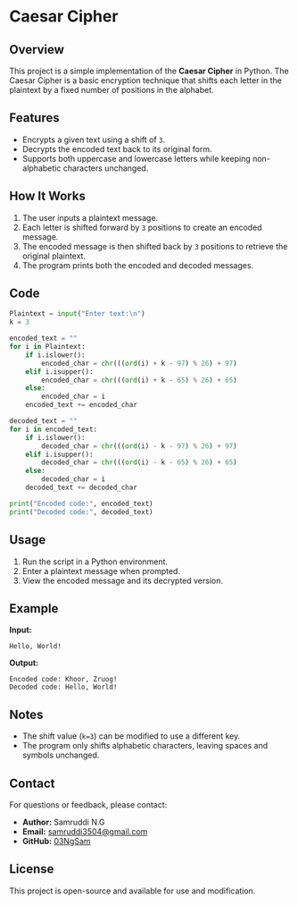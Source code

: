 # Caesar Cipher

## Overview
This project is a simple implementation of the **Caesar Cipher** in Python. The Caesar Cipher is a basic encryption technique that shifts each letter in the plaintext by a fixed number of positions in the alphabet.

## Features
- Encrypts a given text using a shift of `3`.
- Decrypts the encoded text back to its original form.
- Supports both uppercase and lowercase letters while keeping non-alphabetic characters unchanged.

## How It Works
1. The user inputs a plaintext message.
2. Each letter is shifted forward by `3` positions to create an encoded message.
3. The encoded message is then shifted back by `3` positions to retrieve the original plaintext.
4. The program prints both the encoded and decoded messages.

## Code
```python
Plaintext = input("Enter text:\n")
k = 3

encoded_text = ""
for i in Plaintext:
    if i.islower():
        encoded_char = chr(((ord(i) + k - 97) % 26) + 97)
    elif i.isupper():
        encoded_char = chr(((ord(i) + k - 65) % 26) + 65)
    else:
        encoded_char = i
    encoded_text += encoded_char

decoded_text = ""
for i in encoded_text:
    if i.islower():
        decoded_char = chr(((ord(i) - k - 97) % 26) + 97)
    elif i.isupper():
        decoded_char = chr(((ord(i) - k - 65) % 26) + 65)
    else:
        decoded_char = i
    decoded_text += decoded_char

print("Encoded code:", encoded_text)
print("Decoded code:", decoded_text)
```

## Usage
1. Run the script in a Python environment.
2. Enter a plaintext message when prompted.
3. View the encoded message and its decrypted version.

## Example
**Input:**
```
Hello, World!
```
**Output:**
```
Encoded code: Khoor, Zruog!
Decoded code: Hello, World!
```

## Notes
- The shift value (`k=3`) can be modified to use a different key.
- The program only shifts alphabetic characters, leaving spaces and symbols unchanged.

## Contact
For questions or feedback, please contact:

- **Author:** Samruddi N.G
- **Email:** samruddi3504@gmail.com
- **GitHub:** [03NgSam](https://github.com/03NgSam)
  

## License
This project is open-source and available for use and modification.


